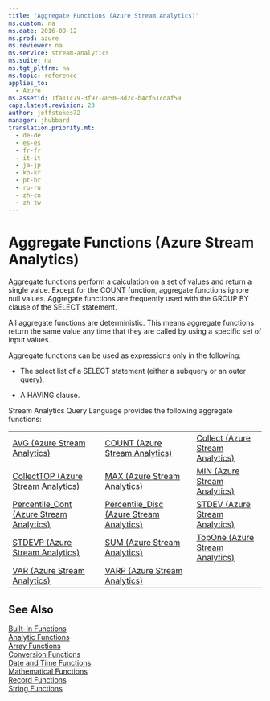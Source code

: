 ```yaml
---
title: "Aggregate Functions (Azure Stream Analytics)"
ms.custom: na
ms.date: 2016-09-12
ms.prod: azure
ms.reviewer: na
ms.service: stream-analytics
ms.suite: na
ms.tgt_pltfrm: na
ms.topic: reference
applies_to: 
  - Azure
ms.assetid: 1fa11c79-3f97-4050-8d2c-b4cf61cdaf59
caps.latest.revision: 23
author: jeffstokes72
manager: jhubbard
translation.priority.mt: 
  - de-de
  - es-es
  - fr-fr
  - it-it
  - ja-jp
  - ko-kr
  - pt-br
  - ru-ru
  - zh-cn
  - zh-tw
---
```

# Aggregate Functions (Azure Stream Analytics)
  Aggregate functions perform a calculation on a set of values and return a single value. Except for the COUNT function, aggregate functions ignore null values. Aggregate functions are frequently used with the GROUP BY clause of the SELECT statement.  
  
 All aggregate functions are deterministic. This means aggregate functions return the same value any time that they are called by using a specific set of input values.  
  
 Aggregate functions can be used as expressions only in the following:  
  
-   The select list of a SELECT statement (either a subquery or an outer query).  
  
-   A HAVING clause.  
  
 Stream Analytics Query Language provides the following aggregate functions:  
  
||||  
|-|-|-|  
|[AVG &#40;Azure Stream Analytics&#41;](../streamAnalyticsQueryLanguage/AVG--Azure-Stream-Analytics-.md)|[COUNT &#40;Azure Stream Analytics&#41;](../streamAnalyticsQueryLanguage/COUNT--Azure-Stream-Analytics-.md)|[Collect &#40;Azure Stream Analytics&#41;](../streamAnalyticsQueryLanguage/Collect--Azure-Stream-Analytics-.md)|
|[CollectTOP &#40;Azure Stream Analytics&#41;](../streamAnalyticsQueryLanguage/CollectTOP--Azure-Stream-Analytics-.md)|[MAX &#40;Azure Stream Analytics&#41;](../streamAnalyticsQueryLanguage/MAX--Azure-Stream-Analytics-.md)|[MIN &#40;Azure Stream Analytics&#41;](../streamAnalyticsQueryLanguage/MIN--Azure-Stream-Analytics-.md)|
|[Percentile_Cont &#40;Azure Stream Analytics&#41;](../streamAnalyticsQueryLanguage/Percentile_Cont--Azure-Stream-Analytics-.md)  | [Percentile_Disc &#40;Azure Stream Analytics&#41;](../streamAnalyticsQueryLanguage/Percentile_Disc--Azure-Stream-Analytics-.md) |[STDEV &#40;Azure Stream Analytics&#41;](../streamAnalyticsQueryLanguage/STDEV--Azure-Stream-Analytics-.md)|
|[STDEVP &#40;Azure Stream Analytics&#41;](../streamAnalyticsQueryLanguage/STDEVP--Azure-Stream-Analytics-.md)|[SUM &#40;Azure Stream Analytics&#41;](../streamAnalyticsQueryLanguage/SUM--Azure-Stream-Analytics-.md)| [TopOne &#40;Azure Stream Analytics&#41;](../streamAnalyticsQueryLanguage/TopOne--Azure-Stream-Analytics-.md)|
|[VAR &#40;Azure Stream Analytics&#41;](../streamAnalyticsQueryLanguage/VAR--Azure-Stream-Analytics-.md)|[VARP &#40;Azure Stream Analytics&#41;](../streamAnalyticsQueryLanguage/VARP--Azure-Stream-Analytics-.md)|
  
## See Also  
 [Built-In Functions](../streamAnalyticsQueryLanguage/Built-in-Functions--Azure-Stream-Analytics-.md)   
 [Analytic Functions](../streamAnalyticsQueryLanguage/Analytic-Functions--Azure-Stream-Analytics-.md)   
 [Array Functions](../streamAnalyticsQueryLanguage/Array-Functions--Stream-Analytics-.md)   
 [Conversion Functions](../streamAnalyticsQueryLanguage/Conversion-Functions--Azure-Stream-Analytics-.md)   
 [Date and Time Functions](../streamAnalyticsQueryLanguage/Date-and-Time-Functions--Azure-Stream-Analytics-.md)   
 [Mathematical Functions](../streamAnalyticsQueryLanguage/Mathematical-Functions--Azure-Stream-Analytics-.md)   
 [Record Functions](../streamAnalyticsQueryLanguage/Record-Functions--Azure-Stream-Analytics-.md)   
 [String Functions](../streamAnalyticsQueryLanguage/String-Functions--Azure-Stream-Analytics-.md)  
  
  